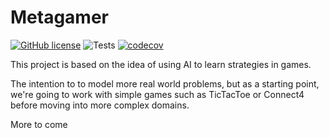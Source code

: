 # Metagamer

[![GitHub license](https://img.shields.io/github/license/martinisandresearch/metagamer.svg)](https://github.com/nayyarv/metagamer/blob/master/LICENSE)
![Tests](https://github.com/martinisandresearch/metagamer/workflows/Tests/badge.svg)
[![codecov](https://codecov.io/gh/martinisandresearch/metagamer/branch/main/graph/badge.svg)](https://codecov.io/gh/martinisandresearch/metagamer)

This project is based on the idea of using AI to learn strategies in games.

The intention to to model more real world problems, but as a starting point, we're going to work with simple games such as TicTacToe or Connect4 before moving into more complex domains.

More to come

